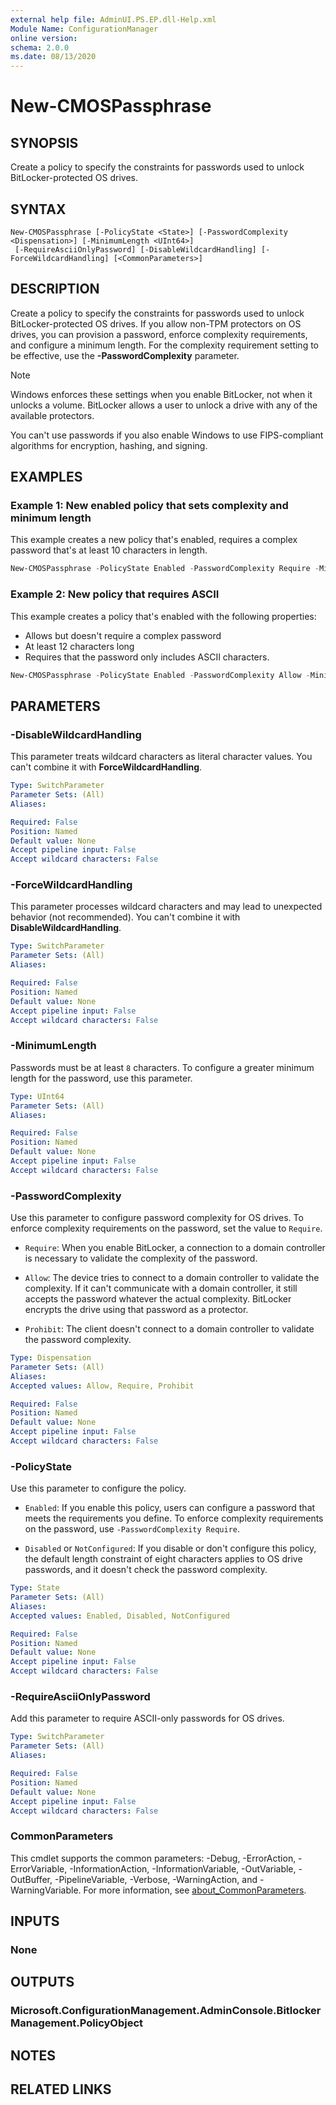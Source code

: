 ```yaml
---
external help file: AdminUI.PS.EP.dll-Help.xml
Module Name: ConfigurationManager
online version:
schema: 2.0.0
ms.date: 08/13/2020
---
```


# New-CMOSPassphrase

## SYNOPSIS

Create a policy to specify the constraints for passwords used to unlock BitLocker-protected OS drives.

## SYNTAX

```
New-CMOSPassphrase [-PolicyState <State>] [-PasswordComplexity <Dispensation>] [-MinimumLength <UInt64>]
 [-RequireAsciiOnlyPassword] [-DisableWildcardHandling] [-ForceWildcardHandling] [<CommonParameters>]
```

## DESCRIPTION

Create a policy to specify the constraints for passwords used to unlock BitLocker-protected OS drives. If you allow non-TPM protectors on OS drives, you can provision a password, enforce complexity requirements, and configure a minimum length. For the complexity requirement setting to be effective, use the **-PasswordComplexity** parameter.

> [!NOTE]
> Windows enforces these settings when you enable BitLocker, not when it unlocks a volume. BitLocker allows a user to unlock a drive with any of the available protectors.​
>
> You can't use passwords if you also enable Windows to use FIPS-compliant algorithms for encryption, hashing, and signing.

## EXAMPLES

### Example 1: New enabled policy that sets complexity and minimum length​

This example creates a new policy that's enabled, requires a complex password that's at least 10 characters in length.

```powershell
New-CMOSPassphrase -PolicyState Enabled -PasswordComplexity Require -MinimumLength 10​
```

### Example 2: New policy that requires ASCII

This example creates a policy that's enabled with the following properties:

- Allows but doesn't require a complex password
- At least 12 characters long
- Requires that the password only includes ASCII characters.

```powershell
New-CMOSPassphrase -PolicyState Enabled -PasswordComplexity Allow -MinimumLength 12 -RequireAsciiOnlyPassword​
```

## PARAMETERS

### -DisableWildcardHandling

This parameter treats wildcard characters as literal character values. You can't combine it with **ForceWildcardHandling**.

```yaml
Type: SwitchParameter
Parameter Sets: (All)
Aliases:

Required: False
Position: Named
Default value: None
Accept pipeline input: False
Accept wildcard characters: False
```

### -ForceWildcardHandling

This parameter processes wildcard characters and may lead to unexpected behavior (not recommended). You can't combine it with **DisableWildcardHandling**.

```yaml
Type: SwitchParameter
Parameter Sets: (All)
Aliases:

Required: False
Position: Named
Default value: None
Accept pipeline input: False
Accept wildcard characters: False
```

### -MinimumLength

Passwords must be at least `8` characters. To configure a greater minimum length for the password, use this parameter.​

```yaml
Type: UInt64
Parameter Sets: (All)
Aliases:

Required: False
Position: Named
Default value: None
Accept pipeline input: False
Accept wildcard characters: False
```

### -PasswordComplexity

Use this parameter to configure password complexity for OS drives. To enforce complexity requirements on the password, set the value to `Require`.

- `Require`: When you enable BitLocker, a connection to a domain controller is necessary to validate the complexity of the password.

- `Allow`: The device tries to connect to a domain controller to validate the complexity. If it can't communicate with a domain controller, it still accepts the password whatever the actual complexity. BitLocker encrypts the drive using that password as a protector.

- `Prohibit`: The client doesn't connect to a domain controller to validate the password complexity.​

```yaml
Type: Dispensation
Parameter Sets: (All)
Aliases:
Accepted values: Allow, Require, Prohibit

Required: False
Position: Named
Default value: None
Accept pipeline input: False
Accept wildcard characters: False
```

### -PolicyState

Use this parameter to configure the policy.

- `Enabled`: If you enable this policy, users can configure a password that meets the requirements you define. To enforce complexity requirements on the password, use `-PasswordComplexity Require`.​

- `Disabled` or `NotConfigured`: If you disable or don't configure this policy, the default length constraint of eight characters applies to OS drive passwords, and it doesn't check the password complexity.​

```yaml
Type: State
Parameter Sets: (All)
Aliases:
Accepted values: Enabled, Disabled, NotConfigured

Required: False
Position: Named
Default value: None
Accept pipeline input: False
Accept wildcard characters: False
```

### -RequireAsciiOnlyPassword

Add this parameter to require ASCII-only passwords for OS drives.

```yaml
Type: SwitchParameter
Parameter Sets: (All)
Aliases:

Required: False
Position: Named
Default value: None
Accept pipeline input: False
Accept wildcard characters: False
```

### CommonParameters

This cmdlet supports the common parameters: -Debug, -ErrorAction, -ErrorVariable, -InformationAction, -InformationVariable, -OutVariable, -OutBuffer, -PipelineVariable, -Verbose, -WarningAction, and -WarningVariable. For more information, see [about_CommonParameters](http://go.microsoft.com/fwlink/?LinkID=113216).

## INPUTS

### None

## OUTPUTS

### Microsoft.ConfigurationManagement.AdminConsole.BitlockerManagement.PolicyObject

## NOTES

## RELATED LINKS

